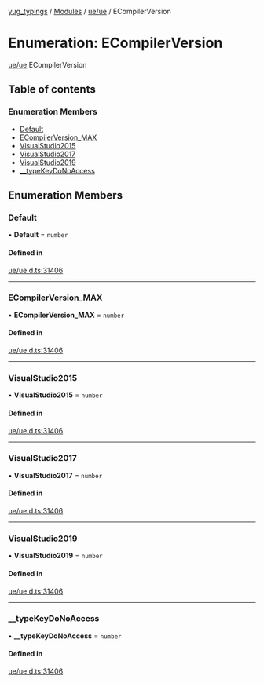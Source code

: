 [yug_typings](../README.md) / [Modules](../modules.md) / [ue/ue](../modules/ue_ue.md) / ECompilerVersion

# Enumeration: ECompilerVersion

[ue/ue](../modules/ue_ue.md).ECompilerVersion

## Table of contents

### Enumeration Members

- [Default](ue_ue.ECompilerVersion.md#default)
- [ECompilerVersion\_MAX](ue_ue.ECompilerVersion.md#ecompilerversion_max)
- [VisualStudio2015](ue_ue.ECompilerVersion.md#visualstudio2015)
- [VisualStudio2017](ue_ue.ECompilerVersion.md#visualstudio2017)
- [VisualStudio2019](ue_ue.ECompilerVersion.md#visualstudio2019)
- [\_\_typeKeyDoNoAccess](ue_ue.ECompilerVersion.md#__typekeydonoaccess)

## Enumeration Members

### Default

• **Default** = `number`

#### Defined in

[ue/ue.d.ts:31406](https://github.com/YugMetaverse/yug_typings/blob/25cad34/ue/ue.d.ts#L31406)

___

### ECompilerVersion\_MAX

• **ECompilerVersion\_MAX** = `number`

#### Defined in

[ue/ue.d.ts:31406](https://github.com/YugMetaverse/yug_typings/blob/25cad34/ue/ue.d.ts#L31406)

___

### VisualStudio2015

• **VisualStudio2015** = `number`

#### Defined in

[ue/ue.d.ts:31406](https://github.com/YugMetaverse/yug_typings/blob/25cad34/ue/ue.d.ts#L31406)

___

### VisualStudio2017

• **VisualStudio2017** = `number`

#### Defined in

[ue/ue.d.ts:31406](https://github.com/YugMetaverse/yug_typings/blob/25cad34/ue/ue.d.ts#L31406)

___

### VisualStudio2019

• **VisualStudio2019** = `number`

#### Defined in

[ue/ue.d.ts:31406](https://github.com/YugMetaverse/yug_typings/blob/25cad34/ue/ue.d.ts#L31406)

___

### \_\_typeKeyDoNoAccess

• **\_\_typeKeyDoNoAccess** = `number`

#### Defined in

[ue/ue.d.ts:31406](https://github.com/YugMetaverse/yug_typings/blob/25cad34/ue/ue.d.ts#L31406)
